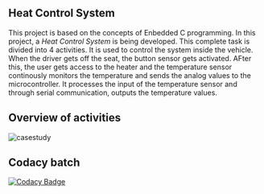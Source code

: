 ## Heat Control System

This project is based on the concepts of Enbedded C programming. In this project, a *Heat Control System* is being developed. This complete task is divided into 4 activities. It is used to control the system inside the vehicle. When the driver gets off the seat, the button sensor gets activated. AFter this, the user gets access to the heater and the temperature sensor continously monitors the temperature and sends the analog values to the microcontroller. It processes the input of the temperature sensor and through serial communication, outputs the temperature values.

## Overview of activities
![casestudy](https://user-images.githubusercontent.com/89745488/133445870-f66a14bd-0b18-4311-9d96-4bb68030c6c0.PNG)

## Codacy batch
[![Codacy Badge](https://app.codacy.com/project/badge/Grade/fcfb3b0539cb46ad8df1e252f8244af8)](https://www.codacy.com/gh/KajalAwasthi/stepIn-embC_casestudy/dashboard?utm_source=github.com&amp;utm_medium=referral&amp;utm_content=KajalAwasthi/stepIn-embC_casestudy&amp;utm_campaign=Badge_Grade)

